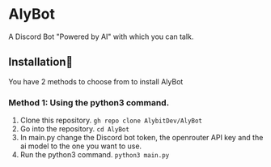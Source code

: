 # AlyBot
A Discord Bot "Powered by AI" with which you can talk.


## Installation🚀
You have 2 methods to choose from to install AlyBot

### Method 1: Using the python3 command.
1. Clone this repository.
```gh repo clone AlybitDev/AlyBot```
2. Go into the repository.
```cd AlyBot```
3. In main.py change the Discord bot token, the openrouter API key and the ai model to the one you want to use.
4. Run the python3 command.
```python3 main.py```
